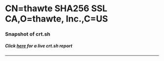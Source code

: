 # CN=thawte SHA256 SSL CA,O=thawte\, Inc.,C=US
### Snapshot of crt.sh
##### Click [here](https://crt.sh/?serial=50A28AE6897FACA0597210003A766368) for a live crt.sh report

---
